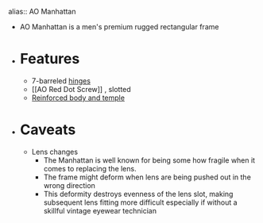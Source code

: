 alias:: AO Manhattan

- AO Manhattan is a men's premium rugged rectangular frame
- # Features
	- 7-barreled [hinges]([[Hinge]])
	- [[AO Red Dot Screw]] , slotted
	- [Reinforced body and temple]([[Reinforcement]])
- # Caveats
	- Lens changes
		- The Manhattan is well known for being some how fragile when it comes to replacing the lens.
		- The frame might deform when lens are being pushed out in the wrong direction
		- This deformity destroys evenness of the lens slot, making subsequent lens fitting more difficult especially if without a skillful vintage eyewear technician